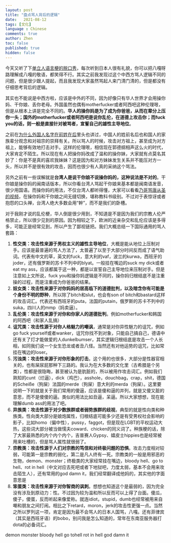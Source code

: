 ```yaml
---
layout: post
title: "盘点骂人背后的逻辑"
date:   2021-08-12
tags: [文化]
language : Chinese
comments: true
author: Zhen
toc: false
published: true
hidden: false
---
```

今天又听了下[单立人语言梗的脱口秀](https://youtu.be/-OR_SysbOVU)，每次听到日本人很有礼貌，你可以把八嘎呀路理解成八嘎的敬语，都笑得不行。其实之前我发现过这个中西方骂人逻辑不同的问题，但是很少跟人提起，而且我发现大家虽然骂起人来门清门清的，但是都没有仔细思考背后的逻辑。

其实也不能说是中西方啦，应该是中外的不同，因为好像只有华人世界才会用操你妈、干你娘、丢你老母。外国虽然也偶有motherfucker或者阿西吧这种伦理哏，但是从根本上讲是完全不同的。**华人的操你妈是为了成为你爸爸，从而在辈分上压你一头；国外的motherfucker或者阿西吧是说你乱伦，在道德上攻击你；而fuck you的话，则一般是直接针对被骂者，宣誓自己的雄性主导地位**。

之前在[为什么外国人名字在前姓在后](/为什么外国人名字在前姓在后)里头也讲过，中国人的姓前名后也和国人的家族辈分观念和对祖宗的崇拜有关。所以骂人的时候，攻击对方祖上，甚至成为对方祖上，能够有效地打击对手。这样的伦理哏，相信现在郭德纲相声这么火的时代，大家肯定不陌生。所以现在有人把操你妈改成了温和的操你妹，大家就有点莫名其妙了：你是不是真的喜欢我妹妹？这是因为和对方妹妹发生关系并不能压对方一头，所以并不是很有效的攻击，因而也很少有人真的采纳这个骂法。

另外之前有一些误解就是**台湾人是说干你娘不说操你妈的，这种说法是不对的**。干你娘是操你妈的闽南话版本，所以你看台湾人骂起干你娘来基本都是闽南语发音，很少用国语。而操你妈的用法，不仅台湾人都听得懂，大家可以看看[乃哥骂唐从圣的视频](https://youtu.be/l1cV9DguhHM)，在操你妈和干你娘之间无缝切换，堪称教科书级别。不过对于表惊讶或者抱怨的口头禅，台湾人绝大多数会用“幹”，而不是我们的卧槽。

对于我刚才说的乱伦梗，华人倒是很少用到，不知道是不是因为我们的宗教人伦严格禁止，所以很少见到的原因。因为相较之下，欧洲的近亲杂交和乱伦应该是多得多，可能正是经常见到，所以产生了鄙视链把。我们大概总结一下国际通用的骂人套路：

 1. **性交类：攻击性来源于男权主义的雄性主导地位**，大概是能从地位上压制对手。应该是最普遍的骂人方法了，太普遍了以至于大部分时间反而成了语气助词。代表有中文的草，英文的fuck，意大利的vaf，波兰的kurwa，西班牙的joder，还有俄罗斯的苏卡不列中的blyat。一般挂在嘴边的suck my dick或者eat my ass，应该都属于这一种，都是以宣誓自己主导地位来压制对手。但是注意如上文所说，fuck you和操你妈逻辑是不同的，操你妈归根结底不是注重操的过程，而是注重成为你爸爸的结果。
 2. **妓女类：攻击性来源于对你妈妈的居高临下的道德批判，以及暗含你有可能是个身份不明的野种**，所以除了bitch和slut，也会有son of bitch和bastard这样的攻击词汇。代表还有西班牙的puta，法国的putain，俄罗斯的苏卡不列中的suka，四川人的mmp（妈卖逼）。
 3. **乱伦类：攻击性来源于对你和你家人的道德批判**。例如motherfucker和韩国的阿西吧（和家人乱搞）
 4. **诅咒类：攻击性源于对你人格魅力的嘲讽**，通常是对你异性魅力的诅咒，例如go fuck yourself或者wanker，诅咒你找不到对象，只能自己搞自己，德语中还有关了灯才能做爱的人dunkelbumser，其实逻辑归根结底是攻击一个人长相，如同我们说一个女生恐龙或者丑八怪。当然还有对他运势的诅咒，比如常挂在嘴边的loser。
 5. **污浊类：攻击性来源于对你形象的打击**。这个用的也很多，大部分是性器官相关的，也有屎尿屁那种下三路的。我认为在大多数的文化里（古希腊是个另类），性都是很隐晦，甚至被认为是肮脏的，所以被用作攻击词汇。例如我们熟知的cunt（烂逼），dick（鸡巴），asshole，douchbag，crap，shit，德国的Scheiße（狗屎）法国的merde（狗屎）意大利的merda（狗屎）。这里要说明一下的就是关于我们常用的傻逼，应该是傻和逼的并列，就是又傻又脏的意思，而不是傻傻的逼。类似的用法比如丑逼，呆逼。所以大家想想，现在能理解dumb ass的用法了吧。
 6. **异族类：攻击性源于对少数族群或者弱势族群的歧视**，典型的就是性向类和种族类。性向类大部分是娘炮属性，归根结底可能多少还是有受男权社会影响的影子，比如homo（偏中性），pussy，faggot，但是现在LGBT的平权运动大热，这些词大部分被当做懦夫coward、chicken的同义词了。种族梗的话，除了大家最熟悉的内个内个内个，吉普赛人Gypsy、嬉皮士hippies也是经常被用来吐槽的，但是骂人属性就很弱了。
 7. **宗教类：攻击性源于人们对宗教的笃信和对终极问题的恐惧**。攻击力度相对较弱，可能第一是宗教的弱化，第二是凡人终有一死。宗教类的一般是用邪恶的生物，demon、monster；终极类的大家经常挂在嘴边，bloody hell、go to hell、rot in hell（中文对应去死吧或者下地狱吧，力度太弱，基本不会用来攻击陌生人），还有常用的god damn it，我们经常翻译成他妈的，其实他的字面意思是
 8. **笨蛋类：攻击性来源于对你智商的讽刺**。想想也知道这个是最弱的，因为完全没有涉及到原动力：性。不过因为较为温和所以反而可以上得了台面。傻瓜，傻子，傻蛋，反而听起来像爱称。就连idiot，stupid，dumb也经常被用来自嘲和朋友之间打闹。相比之下retard，moron，jerk的攻击性更强一点。当然之所以罗列这一项，肯定是因为最不会骂人的日本人国骂，八嘎。还有菲律宾（其实是西班牙语）的bobo，别问我是怎么知道的，常年在东南亚服务器打dota的必备词汇。

   
demon monster
bloody hell
go tohell
rot in hell
god damn it

 
<!--stackedit_data:
eyJoaXN0b3J5IjpbMTQ4NzA4NTE0OSwxODA1MzgxNzU5LC0xND
cxMzAxOTU1LC0xOTY3Mzc2MTAwLC0zNjcwMDk3MDAsNDU2MjM1
ODYsLTc1MDYyMzYxNywxNDUyNDkyODQ2LDEzMzQ4NDQ5ODMsLT
ExNDcxMjg2MDcsMjI1MTc1MTk0LDE4NzY2MDgwNzUsLTUwNjU4
NTE5MiwzNDc0NjU5NTYsMTYwMDkwNTQwOCwxMjQ1MzkwMzE4XX
0=
-->